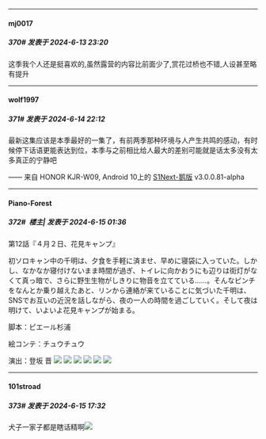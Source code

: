 ﻿
*****

####  mj0017  
##### 370#       发表于 2024-6-13 23:20

这季我个人还是挺喜欢的,虽然露营的内容比前面少了,赏花过桥也不错,人设甚至略有提升


*****

####  wolf1997  
##### 371#       发表于 2024-6-14 22:12

最新这集应该是本季最好的一集了，有前两季那种环境与人产生共鸣的感动，有时候停下话语更能表达到位，本季与之前相比给人最大的差别可能就是话太多没有太多真正的宁静吧

—— 来自 HONOR KJR-W09, Android 10上的 [S1Next-鹅版](https://github.com/ykrank/S1-Next/releases) v3.0.0.81-alpha


*****

####  Piano-Forest  
##### 372#         楼主| 发表于 2024-6-15 01:36

第12話『４月２日、花見キャンプ』

初ソロキャン中の千明は、夕食を手軽に済ませ、早めに寝袋に入っていた。しかし、なかなか寝付けないまま時間が過ぎ、トイレに向かおうにも辺りは街灯がなくて真っ暗で、さらに野生生物がしきりに物音を立てている……。そんなピンチをなんとか乗り越えたあと、リンから連絡が来ていることに気づいた千明は、SNSでお互いの近況を話しながら、夜の一人の時間を過ごしていく。そして夜は明けて、いよいよ花見キャンプが始まる。

脚本：ピエール杉浦

絵コンテ：チュウチュウ

演出：登坂 晋
<img src="https://p.sda1.dev/18/966a819b70d636dd79451183a45120ea/12_1.jpg" referrerpolicy="no-referrer">
<img src="https://p.sda1.dev/18/7b86ec77ee4c18408e6ebd877517f26b/12_2.jpg" referrerpolicy="no-referrer">
<img src="https://p.sda1.dev/18/556f9dd859235dd6d0bc699a29bbbdc0/12_3.jpg" referrerpolicy="no-referrer">
<img src="https://p.sda1.dev/18/0bb6a141142aa1e9356b3387520cb7da/12_4.jpg" referrerpolicy="no-referrer">
<img src="https://p.sda1.dev/18/27ddfd8cc4f5457caa1136fad82b4627/12_5.jpg" referrerpolicy="no-referrer">
<img src="https://p.sda1.dev/18/6b75d11351cddd8fa718426016268568/12_6.jpg" referrerpolicy="no-referrer">


*****

####  101stroad  
##### 373#       发表于 2024-6-15 17:32

犬子一家子都是瞎话精啊<img src="https://static.saraba1st.com/image/smiley/face2017/066.png" referrerpolicy="no-referrer">

